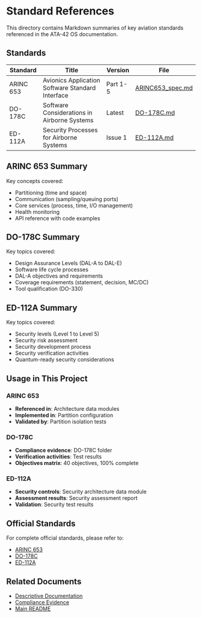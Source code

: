 # Standard References

This directory contains Markdown summaries of key aviation standards referenced in the ATA-42 OS documentation.

## Standards

| Standard | Title | Version | File |
|----------|-------|---------|------|
| ARINC 653 | Avionics Application Software Standard Interface | Part 1-5 | [ARINC653_spec.md](./ARINC653_spec.md) |
| DO-178C | Software Considerations in Airborne Systems | Latest | [DO-178C.md](./DO-178C.md) |
| ED-112A | Security Processes for Airborne Systems | Issue 1 | [ED-112A.md](./ED-112A.md) |

## ARINC 653 Summary

Key concepts covered:

- Partitioning (time and space)
- Communication (sampling/queuing ports)
- Core services (process, time, I/O management)
- Health monitoring
- API reference with code examples

## DO-178C Summary

Key topics covered:

- Design Assurance Levels (DAL-A to DAL-E)
- Software life cycle processes
- DAL-A objectives and requirements
- Coverage requirements (statement, decision, MC/DC)
- Tool qualification (DO-330)

## ED-112A Summary

Key topics covered:

- Security levels (Level 1 to Level 5)
- Security risk assessment
- Security development process
- Security verification activities
- Quantum-ready security considerations

## Usage in This Project

### ARINC 653

- **Referenced in**: Architecture data modules
- **Implemented in**: Partition configuration
- **Validated by**: Partition isolation tests

### DO-178C

- **Compliance evidence**: DO-178C folder
- **Verification activities**: Test results
- **Objectives matrix**: 40 objectives, 100% complete

### ED-112A

- **Security controls**: Security architecture data module
- **Assessment results**: Security assessment report
- **Validation**: Security test results

## Official Standards

For complete official standards, please refer to:

- [ARINC 653](https://www.arinc.com/)
- [DO-178C](https://www.rtca.org/)
- [ED-112A](https://www.eurocae.net/)

## Related Documents

- [Descriptive Documentation](../descriptive/)
- [Compliance Evidence](../compliance/)
- [Main README](../README.md)

